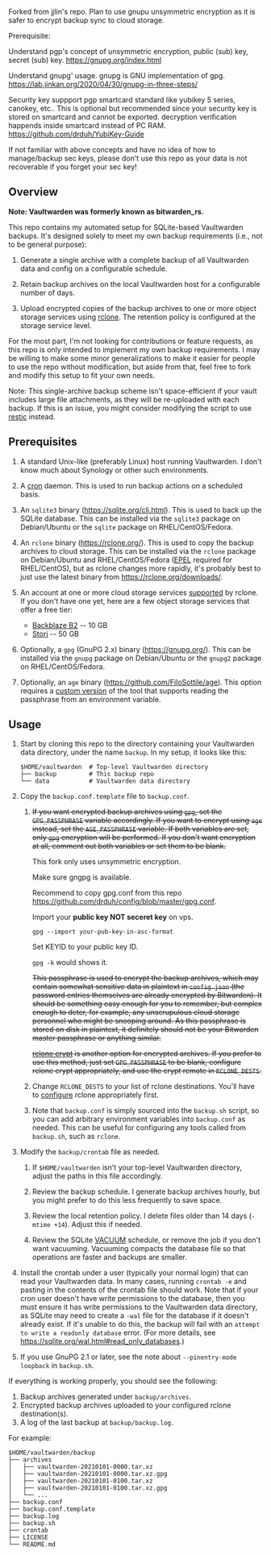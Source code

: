 Forked from jjlin's repo. Plan to use gnupu unsymmetric encryption as it is safer to encrypt backup sync to cloud storage.

Prerequisite: 

Understand pgp's concept of unsymmetric encryption, public (sub) key, secret (sub) key.
https://gnupg.org/index.html

Understand gnupg' usage. gnupg is GNU implementation of gpg.
https://lab.jinkan.org/2020/04/30/gnupg-in-three-steps/

Security key suppport pgp smartcard standard like yubikey 5 series, canokey, etc.. This is optional but recommended since your security key is stored on smartcard and cannot be exported. decryption verification happends inside smartcard instead of PC RAM.
https://github.com/drduh/YubiKey-Guide

If not familiar with above concepts and have no idea of how to manage/backup sec keys, please don't use this repo as your data is not recoverable if you forget your sec key! 

## Overview

**Note: Vaultwarden was formerly known as bitwarden_rs.**

This repo contains my automated setup for SQLite-based Vaultwarden backups.
It's designed solely to meet my own backup requirements (i.e., not to be
general purpose):

1. Generate a single archive with a complete backup of all Vaultwarden data
   and config on a configurable schedule.

2. Retain backup archives on the local Vaultwarden host for a configurable
   number of days.

3. Upload encrypted copies of the backup archives to one or more object
   storage services using [rclone](https://rclone.org/). The retention policy
   is configured at the storage service level.

For the most part, I'm not looking for contributions or feature requests, as
this repo is only intended to implement my own backup requirements. I may be
willing to make some minor generalizations to make it easier for people to
use the repo without modification, but aside from that, feel free to fork and
modify this setup to fit your own needs.

Note: This single-archive backup scheme isn't space-efficient if your vault
includes large file attachments, as they will be re-uploaded with each backup.
If this is an issue, you might consider modifying the script to use
[restic](https://restic.net/) instead.

## Prerequisites

1. A standard Unix-like (preferably Linux) host running Vaultwarden. I don't
   know much about Synology or other such environments.

2. A [cron](https://en.wikipedia.org/wiki/Cron) daemon. This is used to run
   backup actions on a scheduled basis.

3. An `sqlite3` binary (https://sqlite.org/cli.html). This is used to back up
   the SQLite database. This can be installed via the `sqlite3` package on
   Debian/Ubuntu or the `sqlite` package on RHEL/CentOS/Fedora.

4. An `rclone` binary (https://rclone.org/). This is used to copy the backup
   archives to cloud storage. This can be installed via the `rclone` package
   on Debian/Ubuntu and RHEL/CentOS/Fedora ([EPEL](https://fedoraproject.org/wiki/EPEL)
   required for RHEL/CentOS), but as rclone changes more rapidly, it's probably
   best to just use the latest binary from https://rclone.org/downloads/.

5. An account at one or more cloud storage services
   [supported](https://rclone.org/overview/) by rclone. If you don't have one
   yet, here are a few object storage services that offer a free tier:

   * [Backblaze B2](https://www.backblaze.com/b2/cloud-storage.html) -- 10 GB
   * [Storj](https://storj.io/) -- 50 GB

6. Optionally, a `gpg` (GnuPG 2.x) binary (https://gnupg.org/). This can be
   installed via the `gnupg` package on Debian/Ubuntu or the `gnupg2` package
   on RHEL/CentOS/Fedora.

7. Optionally, an `age` binary (https://github.com/FiloSottile/age). This option
   requires a [custom version](https://github.com/jjlin/age/tree/passphrase-from-env)
   of the tool that supports reading the passphrase from an environment variable.

## Usage

1. Start by cloning this repo to the directory containing your Vaultwarden
   data directory, under the name `backup`. In my setup, it looks like this:

       $HOME/vaultwarden  # Top-level Vaultwarden directory
       ├── backup         # This backup repo
       └── data           # Vaultwarden data directory

2. Copy the `backup.conf.template` file to `backup.conf`.

   1. ~~If you want encrypted backup archives using `gpg`, set the
      `GPG_PASSPHRASE` variable accordingly. If you want to encrypt using
      `age` instead, set the `AGE_PASSPHRASE` variable. If both variables are
      set, only `gpg` encryption will be performed. If you don't want
      encryption at all, comment out both variables or set them to be blank.~~
      
      This fork only uses unsymmetric encryption.
      
      Make sure gngpg is available. 
      
      Recommend to copy gpg.conf from this repo https://github.com/drduh/config/blob/master/gpg.conf.
      
      Import your **public key NOT seceret key** on vps.
      ```
      gpg --import your-pub-key-in-asc-format
      ```
      Set KEYID to your public key ID.
      
      `gpg -k` would shows it.
      
      ~~This passphrase is used to encrypt the backup archives, which may
      contain somewhat sensitive data in plaintext in `config.json` (the
      password entries themselves are already encrypted by Bitwarden). It
      should be something easy enough for you to remember, but complex enough
      to deter, for example, any unscrupulous cloud storage personnel who
      might be snooping around. As this passphrase is stored on disk in
      plaintext, it definitely should not be your Bitwarden master passphrase
      or anything similar.~~

      ~~[rclone crypt](https://rclone.org/crypt/) is another option for encrypted
      archives. If you prefer to use this method, just set `GPG_PASSPHRASE` to
      be blank, configure rclone crypt appropriately, and use the crypt remote
      in `RCLONE_DESTS`.~~

   2. Change `RCLONE_DESTS` to your list of rclone destinations. You'll have
      to [configure](https://rclone.org/docs/) rclone appropriately first.

   3. Note that `backup.conf` is simply sourced into the `backup.sh` script, so
      you can add arbitrary environment variables into `backup.conf` as needed.
      This can be useful for configuring any tools called from `backup.sh`,
      such as `rclone`.

3. Modify the `backup/crontab` file as needed.

   1. If `$HOME/vaultwarden` isn't your top-level Vaultwarden directory, adjust
      the paths in this file accordingly.

   2. Review the backup schedule. I generate backup archives hourly, but you
      might prefer to do this less frequently to save space.

   3. Review the local retention policy. I delete files older than 14 days
      (`-mtime +14`). Adjust this if needed.

   4. Review the SQLite [VACUUM](https://sqlite.org/lang_vacuum.html) schedule,
      or remove the job if you don't want vacuuming. Vacuuming compacts the
      database file so that operations are faster and backups are smaller.

4. Install the crontab under a user (typically your normal login) that can
   read your Vaultwarden data. In many cases, running `crontab -e` and
   pasting in the contents of the crontab file should work. Note that if
   your cron user doesn't have write permissions to the database, then you
   must ensure it has write permissions to the Vaultwarden data directory,
   as SQLite may need to create a `-wal` file for the database if it doesn't
   already exist. If it's unable to do this, the backup will fail with an
   `attempt to write a readonly database` error. (For more details, see
   https://sqlite.org/wal.html#read_only_databases.)

5. If you use GnuPG 2.1 or later, see the note about `--pinentry-mode loopback`
   in `backup.sh`.

If everything is working properly, you should see the following:

1. Backup archives generated under `backup/archives`.
2. Encrypted backup archives uploaded to your configured rclone destination(s).
3. A log of the last backup at `backup/backup.log`.

For example:
```
$HOME/vaultwarden/backup
├── archives
│   ├── vaultwarden-20210101-0000.tar.xz
│   ├── vaultwarden-20210101-0000.tar.xz.gpg
│   ├── vaultwarden-20210101-0100.tar.xz
│   ├── vaultwarden-20210101-0100.tar.xz.gpg
│   └── ...
├── backup.conf
├── backup.conf.template
├── backup.log
├── backup.sh
├── crontab
├── LICENSE
└── README.md
```
